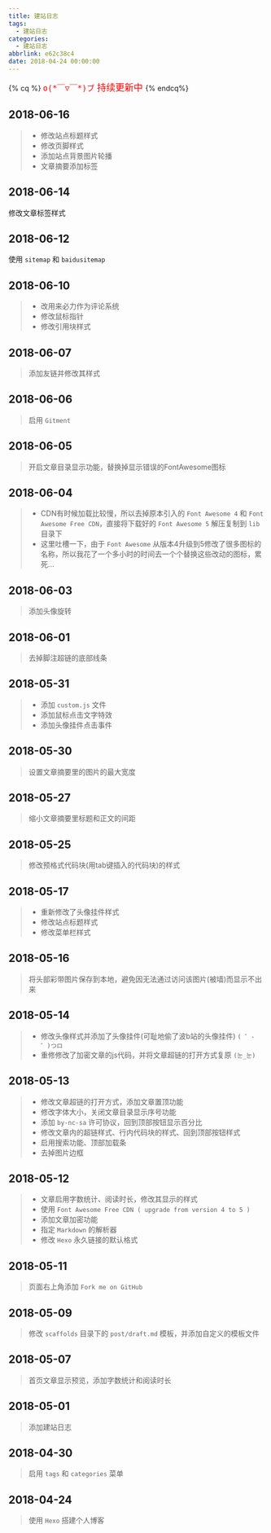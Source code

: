 ```yaml
---
title: 建站日志
tags:
  - 建站日志
categories:
  - 建站日志
abbrlink: e62c38c4
date: 2018-04-24 00:00:00
---
```

{% cq %}
<font color="red" size="4px">`o(*￣▽￣*)ブ` 持续更新中 </font><i class="fas fa-sync fa-spin"></i>
{% endcq%}

## 2018-06-16

> * 修改站点标题样式
> * 修改页脚样式
> * 添加站点背景图片轮播
> * 文章摘要添加标签

## 2018-06-14

修改文章标签样式

## 2018-06-12

使用 `sitemap` 和 `baidusitemap`

## 2018-06-10

> * 改用来必力作为评论系统
> * 修改鼠标指针
> * 修改引用块样式

## 2018-06-07

> 添加友链并修改其样式

## 2018-06-06

> 启用 `Gitment`

## 2018-06-05

> 开启文章目录显示功能，替换掉显示错误的FontAwesome图标

## 2018-06-04

> * CDN有时候加载比较慢，所以去掉原本引入的 `Font Awesome 4` 和 `Font Awesome Free CDN`，直接将下载好的 `Font Awesome 5` 解压复制到 `lib` 目录下
> * 这里吐槽一下，由于 `Font Awesome` 从版本4升级到5修改了很多图标的名称，所以我花了一个多小时的时间去一个个替换这些改动的图标，累死...

## 2018-06-03

> 添加头像旋转

## 2018-06-01

> 去掉脚注超链的底部线条

## 2018-05-31

> * 添加 `custom.js` 文件
> * 添加鼠标点击文字特效
> * 添加头像挂件点击事件

## 2018-05-30

> 设置文章摘要里的图片的最大宽度

## 2018-05-27

> 缩小文章摘要里标题和正文的间距

## 2018-05-25

> 修改预格式代码块(用tab键插入的代码块)的样式

## 2018-05-17

> * 重新修改了头像挂件样式
> * 修改站点标题样式
> * 修改菜单栏样式

## 2018-05-16

> 将头部彩带图片保存到本地，避免因无法通过访问该图片(被墙)而显示不出来

## 2018-05-14

> * 修改头像样式并添加了头像挂件(可耻地偷了波b站的头像挂件) `( ゜- ゜)つロ`
> * 重修修改了加密文章的js代码，并将文章超链的打开方式复原 `(눈_눈)`

## 2018-05-13

> * 修改文章超链的打开方式，添加文章置顶功能
> * 修改字体大小，关闭文章目录显示序号功能
> * 添加 `by-nc-sa` 许可协议，回到顶部按钮显示百分比
> * 修改文章内的超链样式、行内代码块的样式、回到顶部按钮样式
> * 启用搜索功能、顶部加载条
> * 去掉图片边框

## 2018-05-12

> *  文章启用字数统计、阅读时长，修改其显示的样式
> * 使用 `Font Awesome Free CDN ( upgrade from version 4 to 5 )`
> * 添加文章加密功能
> * 指定 `Markdown` 的解析器
> * 修改 `Hexo` 永久链接的默认格式

## 2018-05-11

> 页面右上角添加 `Fork me on GitHub`

## 2018-05-09

> 修改 `scaffolds` 目录下的 `post/draft.md` 模板，并添加自定义的模板文件

## 2018-05-07

> 首页文章显示预览，添加字数统计和阅读时长

## 2018-05-01

> 添加建站日志

## 2018-04-30

> 启用 `tags` 和 `categories` 菜单

## 2018-04-24

> 使用 `Hexo` 搭建个人博客